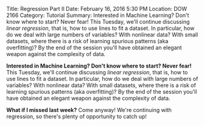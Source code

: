 Title: Regression Part II
Date: February 16, 2016 5:30 PM
Location: DOW 2166
Category: Tutorial
Summary:  Interested in Machine Learning?  Don't know where to start?  Never fear!  This Tuesday, we'll continue discussing *linear regression*, that is, how to use lines to fit a dataset. In particular, how do we deal with large numbers of variables? With nonlinear data? With small datasets, where there is a risk of learning spurious patterns (aka overfitting)? By the end of the session you'll have obtained an elegant weapon against the complexity of data.

**Interested in Machine Learning?  Don't know where to start?  Never fear!**  This Tuesday, we'll continue discussing *linear regression*, that is, how to use lines to fit a dataset. In particular, how do we deal with large numbers of variables? With nonlinear data? With small datasets, where there is a risk of learning spurious patterns (aka overfitting)? By the end of the session you'll have obtained an elegant weapon against the complexity of data.

**What if I missed last week?**  Come anyway!  We're continuing with regression, so there's plenty of opportunity to catch up!
